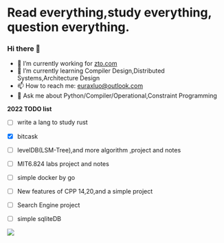 # Read everything,study everything, question everything.

### Hi there 👋
- 🔭 I’m currently working for [zto.com](http://zto.com)
- 🌱 I’m currently learning Compiler Design,Distributed Systems,Architecture Design
- 📫 How to reach me: [euraxluo@outlook.com](euraxluo@outlook.com)
- 💬 Ask me about Python/Compiler/Operational,Constraint Programming

**2022 TODO list**
- [ ] write a lang to study rust
- [x] bitcask
- [ ] levelDB(LSM-Tree),and more algorithm ,project and notes
- [ ] MIT6.824 labs project and notes
- [ ] simple docker by go
- [ ] New features of CPP 14,20,and a simple project
- [ ] Search Engine project
- [ ] simple sqliteDB


[![](https://github-readme-stats.vercel.app/api?username=euraxluo&show_icons=true&title_color=fff&icon_color=79ff97&text_color=9f9f9f&bg_color=151515&include_all_commits=1)](https://github-readme-stats.vercel.app/api?username=euraxluo&show_icons=true&title_color=fff&icon_color=79ff97&text_color=9f9f9f&bg_color=151515&include_all_commits=1)
